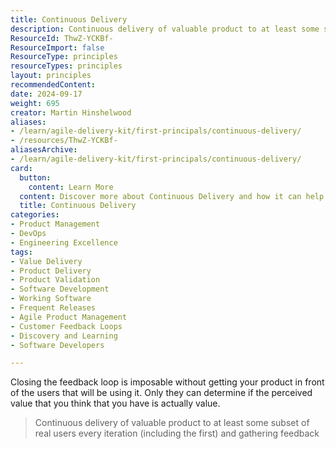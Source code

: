 ```yaml
---
title: Continuous Delivery
description: Continuous delivery of valuable product to at least some subset of real users every iteration (including the first) and gathering feedback
ResourceId: ThwZ-YCKBf-
ResourceImport: false
ResourceType: principles
resourceTypes: principles
layout: principles
recommendedContent: 
date: 2024-09-17
weight: 695
creator: Martin Hinshelwood
aliases:
- /learn/agile-delivery-kit/first-principals/continuous-delivery/
- /resources/ThwZ-YCKBf-
aliasesArchive:
- /learn/agile-delivery-kit/first-principals/continuous-delivery/
card:
  button:
    content: Learn More
  content: Discover more about Continuous Delivery and how it can help you in your Agile journey!
  title: Continuous Delivery
categories:
- Product Management
- DevOps
- Engineering Excellence
tags:
- Value Delivery
- Product Delivery
- Product Validation
- Software Development
- Working Software
- Frequent Releases
- Agile Product Management
- Customer Feedback Loops
- Discovery and Learning
- Software Developers

---
```

Closing the feedback loop is imposable without getting your product in front of the users that will be using it. Only they can determine if the perceived value that you think that you have is actually value.

> Continuous delivery of valuable product to at least some subset of real users every iteration (including the first) and gathering feedback
